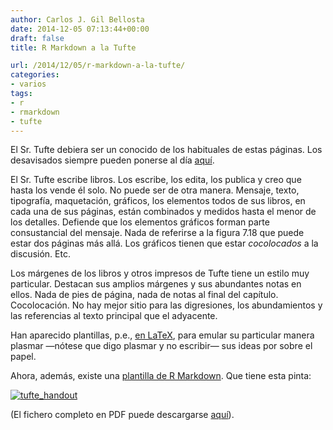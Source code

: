 ```yaml
---
author: Carlos J. Gil Bellosta
date: 2014-12-05 07:13:44+00:00
draft: false
title: R Markdown a la Tufte

url: /2014/12/05/r-markdown-a-la-tufte/
categories:
- varios
tags:
- r
- rmarkdown
- tufte
---
```


El Sr. Tufte debiera ser un conocido de los habituales de estas páginas. Los desavisados siempre pueden ponerse al día [aquí](http://en.wikipedia.org/wiki/Edward_Tufte).

El Sr. Tufte escribe libros. Los escribe, los edita, los publica y creo que hasta los vende él solo. No puede ser de otra manera. Mensaje, texto, tipografía, maquetación, gráficos, los elementos todos de sus libros, en cada una de sus páginas, están combinados y medidos hasta el menor de los detalles. Defiende que los elementos gráficos forman parte consustancial del mensaje. Nada de referirse a la figura 7.18 que puede estar dos páginas más allá. Los gráficos tienen que estar _cocolocados_ a la discusión. Etc.

Los márgenes de los libros y otros impresos de Tufte tiene un estilo muy particular. Destacan sus amplios márgenes y sus abundantes notas en ellos. Nada de pies de página, nada de notas al final del capítulo. Cocolocación. No hay mejor sitio para las digresiones, los abundamientos y las referencias al texto principal que el adyacente.

Han aparecido plantillas, p.e., [en LaTeX](http://www.ctan.org/pkg/tufte-latex), para emular su particular manera plasmar —nótese que digo plasmar y no escribir— sus ideas por sobre el papel.

Ahora, además, existe una [plantilla de R Markdown](http://rmarkdown.rstudio.com/tufte_handout_format.html). Que tiene esta pinta:

[![tufte_handout](/wp-uploads/2014/12/tufte_handout.png)
](/wp-uploads/2014/12/tufte_handout.png)

(El fichero completo en PDF puede descargarse [aquí](http://rmarkdown.rstudio.com/examples/tufte-handout.pdf)).
